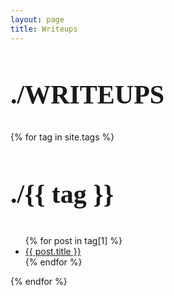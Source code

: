 ```yaml
---
layout: page
title: Writeups
---
```


<section>

  <h2 style="font-family: 'ohgodno';font-size: 300%;">./WRITEUPS</h2>
  {% for tag in site.tags %}
  <h3 style="font-family: 'ohgodno';font-size: 300%;">./{{ tag }}</h3>
  <ul>
    {% for post in tag[1] %}
      <li><a href="{{ post.url }}">{{ post.title }}</a></li>
    {% endfor %}
  </ul>
  {% endfor %}
<!-- <h4>site tags are : {{ site.tags }}</h4> -->
</section>
